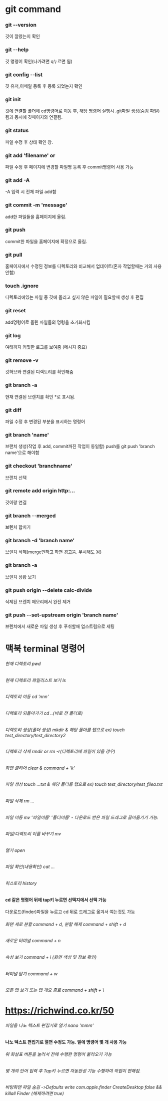 
# git command
### git --version
깃이 깔렸는지 확인
### git --help
깃 명령어 확인(나가려면 q누르면 됨) 
### git config --list
깃 유저,이메일 등록 후 등록 되었는지 확인
### git init
깃에 연결할 폴더에 cd명령어로 이동 후, 해당 명령어 실행시 .git파일 생성(숨김 파일)됨과 동시에 깃페이지와 연결됨.
### git status
파일 수정 후 상태 확인 창.
### git add 'filename' or 
파일 수정 후 페이지에 변경할 파일명 등록 후 commit명령어 사용 가능
### git add -A
-A 입력 시 전체 파일 add함
### git commit -m 'message'
add한 파일들을 홈페이지에 올림.
### git push
commit한 파일을 홈페이지에 확정으로 올림.
### git pull
홈페이지에서 수정된 정보를 디렉토리와 비교해서 업데이트(혼자 작업할때는 거의 사용 안함)
### touch .ignore
디렉토리에있는 파일 중 깃에 올리고 싶지 않은 파일이 필요할때 생성 후 편집
### git reset
add명령어로 올린 파일들의 명령을 초기화시킴
### git log
여태까지 커밋한 로그를 보여줌 (메시지 중요)
### git remove -v
깃허브와 연결된 디렉토리를 확인해줌
### git branch -a
현재 연결된 브렌치를 확인 *로 표시됨.
### git diff
파일 수정 후 변경된 부분을 표시하는 명령어
### git branch 'name'
브랜치 생성(작업 후 add, commit까진 작업이 동일함) push를 git push 'branch name'으로 해야함
### git checkout 'branchname'
브랜치 선택
### git remote add origin http:...
깃이랑 연결
### git branch --merged 
브렌치 합치기 
### git branch -d 'branch name'
브렌치 삭제(merge안하고 하면 경고뜸. 무시해도 됨)
### git branch -a
브렌치 상황 보기
### git push origin --delete calc-divide
삭제된 브렌치 메모리에서 완전 제거
### git push --set-upstream origin 'branch name'
브렌치에서 새로운 파일 생성 후 푸쉬할때 업스트림으로 세팅


# 맥북 terminal 명령어
###### 현재 디렉토리 pwd
###### 현재 디렉토리 파일리스트 보기 ls
###### 디렉토리 이동 cd 'nnn'
###### 디렉토리 되돌아가기 cd ..(바로 전 폴더로)
###### 디렉토리 생성(폴더 생성) mkdir   & 해당 폴더를 탭으로 ex)  touch test_directory/test_directory2
###### 디렉토리 삭제 rmdir  or  rm -r(디렉토리에 파일이 있을 경우)
###### 화면 클리어 clear & command + 'k' 
###### 파일 생성 touch ...txt   & 해당 폴더를 탭으로 ex)  touch test_directory/test_filea.txt
###### 파일 삭제 rm ... 
###### 파일 이동 mv '파일이름' '폴더이름' - 다운로드 받은 파일 드레그로 끓어옮기기 가능.
###### 파일/디렉토리 이름 바꾸기 mv
###### 열기 open
###### 파일 확인(내용확인) cat ...
###### 히스토리 history
#### cd 같은 명령어 뒤에 tap키 누르면 선택지에서 선택 가능
다운로드(finder)파일을 누르고 cd 뒤로 드레그로 옮겨서 여는것도 가능
###### 화면 세로 분할 command + d, 분할 해제 command + shift + d
###### 새로운 터미널 command + n
###### 속성 보기 command + i (화면 색상 및 정보 확인)
###### 터미널 닫기 command + w
###### 모든 탭 보기 또는 탭 개요 종료 command + shift + \
# https://richwind.co.kr/50
###### 파일을 나노 텍스트 편집기로 열기 nano 'mmm'
#### 나노 텍스트 편집기로 열면 수정도 가능. 밑에 명령어 몇 개 사용 가능
###### 위 화살표 버튼을 눌러서 전에 수행한 명령어 불러오기 가능
###### 몇 개의 단어 입력 후 Tap키 누르면 자동완성 기능 수행하여 작업이 편해짐.
###### 바탕화면 파일 숨김 ->Defaults write com.apple.finder CreateDesktop false && killall Finder (해제하려면 true)
